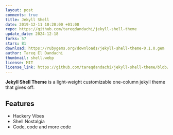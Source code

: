 ```yaml
---
layout: post
comments: true
title: Jekyll Shell
date: 2019-12-11 10:20:00 +01:00
repo: https://github.com/tareqdandachi/jekyll-shell-theme
update_date: 2024-12-18
forks: 57
stars: 81
download: https://rubygems.org/downloads/jekyll-shell-theme-0.1.0.gem
author: Tareq El Dandachi
thumbnail: shell.webp
license: MIT
license_link: https://github.com/tareqdandachi/jekyll-shell-theme/blob/master/LICENSE
---
```


**Jekyll Shell Theme** is a light-weight customizable one-column jekyll theme that gives off:

## Features

* Hackery Vibes
* Shell Nostalgia
* Code, code and more code
